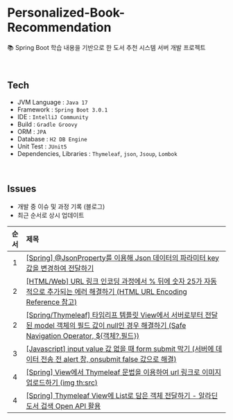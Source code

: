 # Personalized-Book-Recommendation
:books: Spring Boot 학습 내용을 기반으로 한 도서 추천 시스템 서버 개발 프로젝트

<br>

## Tech
- JVM Language : `Java 17`
- Framework : `Spring Boot 3.0.1`
- IDE : `IntelliJ Community`
- Build : `Gradle Groovy`
- ORM : `JPA` 
- Database : `H2 DB Engine`
- Unit Test : `JUnit5` 
- Dependencies, Libraries : `Thymeleaf`, `json`, `Jsoup`, `Lombok`

<br>

## Issues
- 개발 중 이슈 및 과정 기록 (블로그)
- 최근 순서로 상시 업데이트 

| 순서  | 제목                                                                                                                                               |
|:---:|:-------------------------------------------------------------------------------------------------------------------------------------------------|
|  1  | [[Spring] @JsonProperty를 이용해 Json 데이터의 파라미터 key 값을 변경하여 전달하기](https://dream-and-develop.tistory.com/471) |
|  2  | [[HTML/Web] URL 링크 인코딩 과정에서 % 뒤에 숫자 25가 자동적으로 추가되는 에러 해결하기 (HTML URL Encoding Reference 참고)](https://dream-and-develop.tistory.com/470) |
|  2  | [[Spring/Thymeleaf] 타임리프 템플릿 View에서 서버로부터 전달된 model 객체의 필드 값이 null인 경우 해결하기 (Safe Navigation Operator, ${객체?.필드})](https://dream-and-develop.tistory.com/466)                                                    |
|  3  | [[Javascript] input value 값 없을 때 form submit 막기 (서버에 데이터 전송 전 alert 창, onsubmit false 값으로 해결)](https://dream-and-develop.tistory.com/465)                                                                                       |
|  4  | [[Spring] View에서 Thymeleaf 문법을 이용하여 url 링크로 이미지 업로드하기 (img th:src)](https://dream-and-develop.tistory.com/462) |
|  4  | [[Spring] Thymeleaf View에 List로 담은 객체 전달하기 - 알라딘 도서 검색 Open API 활용](https://dream-and-develop.tistory.com/461) |
